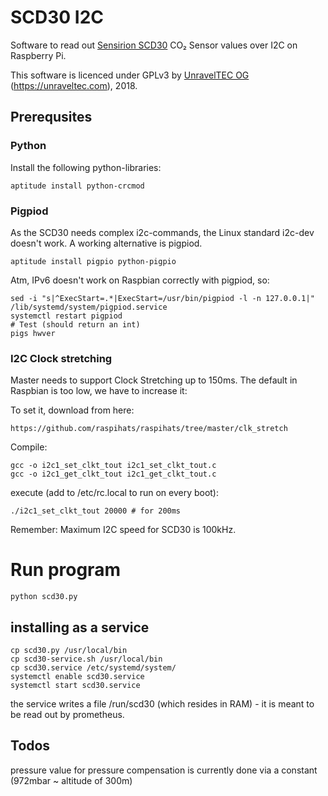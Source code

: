 # SCD30 I2C

Software to read out [Sensirion SCD30](https://www.sensirion.com/en/environmental-sensors/carbon-dioxide-sensors-co2/) CO₂ Sensor values over I2C on Raspberry Pi.

This software is licenced under GPLv3 by [UnravelTEC OG](https://unraveltec.com) (https://unraveltec.com), 2018.

## Prerequsites 

### Python 

Install the following python-libraries:

```
aptitude install python-crcmod
```

### Pigpiod

As the SCD30 needs complex i2c-commands, the Linux standard i2c-dev doesn't work. A working alternative is pigpiod.

```
aptitude install pigpio python-pigpio
```

Atm, IPv6 doesn't work on Raspbian correctly with pigpiod, so:

```
sed -i "s|^ExecStart=.*|ExecStart=/usr/bin/pigpiod -l -n 127.0.0.1|" /lib/systemd/system/pigpiod.service
systemctl restart pigpiod
# Test (should return an int)
pigs hwver
```

### I2C Clock stretching

Master needs to support Clock Stretching up to 150ms. The default in Raspbian is too low, we have to increase it:

To set it, download from here:

```
https://github.com/raspihats/raspihats/tree/master/clk_stretch
```

Compile:
```
gcc -o i2c1_set_clkt_tout i2c1_set_clkt_tout.c
gcc -o i2c1_get_clkt_tout i2c1_get_clkt_tout.c
```

execute (add to /etc/rc.local to run on every boot):

```
./i2c1_set_clkt_tout 20000 # for 200ms
```

Remember: Maximum I2C speed for SCD30 is 100kHz.

# Run program

```
python scd30.py
```

## installing as a service

```
cp scd30.py /usr/local/bin
cp scd30-service.sh /usr/local/bin
cp scd30.service /etc/systemd/system/
systemctl enable scd30.service
systemctl start scd30.service
```
the service writes a file /run/scd30 (which resides in RAM) - it is meant to be read out by prometheus.


## Todos

pressure value for pressure compensation is currently  done via a constant (972mbar ~ altitude of 300m)
